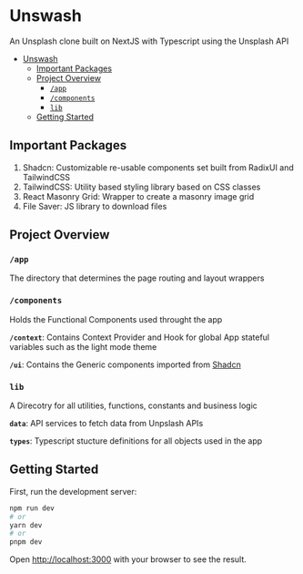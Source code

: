 # Unswash

An Unsplash clone built on NextJS with Typescript using the Unsplash API

- [Unswash](#unswash)
  - [Important Packages](#important-packages)
  - [Project Overview](#project-overview)
    - [`/app`](#app)
    - [`/components`](#components)
    - [`lib`](#lib)
  - [Getting Started](#getting-started)

## Important Packages

1. Shadcn: Customizable re-usable components set built from RadixUI and TailwindCSS
2. TailwindCSS: Utility based styling library based on CSS classes
3. React Masonry Grid: Wrapper to create a masonry image grid
4. File Saver: JS library to download files

## Project Overview

### `/app`

The directory that determines the page routing and layout wrappers

### `/components`

Holds the Functional Components used throught the app

**`/context`**: Contains Context Provider and Hook for global App stateful variables such as the light mode theme

**`/ui`**: Contains the Generic components imported from [Shadcn](https://ui.shadcn.com/docs)

### `lib`

A Direcotry for all utilities, functions, constants and business logic

**`data`**: API services to fetch data from Unpslash APIs

**`types`**: Typescript stucture definitions for all objects used in the app

## Getting Started

First, run the development server:

```bash
npm run dev
# or
yarn dev
# or
pnpm dev
```

Open [http://localhost:3000](http://localhost:3000) with your browser to see the result.
